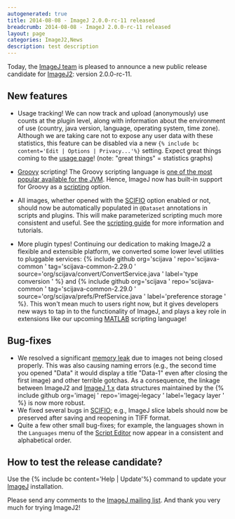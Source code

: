 ```yaml
---
autogenerated: true
title: 2014-08-08 - ImageJ 2.0.0-rc-11 released
breadcrumb: 2014-08-08 - ImageJ 2.0.0-rc-11 released
layout: page
categories: ImageJ2,News
description: test description
---
```


Today, the [ImageJ team](Contributors ) is pleased to announce a new public release candidate for [ImageJ2](ImageJ2 ): version 2.0.0-rc-11.

New features
------------

-   Usage tracking! We can now track and upload (anonymously) use counts at the plugin level, along with information about the environment of use (country, java version, language, operating system, time zone). Although we are taking care not to expose any user data with these statistics, this feature can be disabled via a new `{% include bc content='Edit | Options | Privacy...'%}` setting. Expect great things coming to the [ usage page](Usage )! (note: "great things" = statistics graphs)

<!-- -->

-   [Groovy](Groovy ) scripting! The Groovy scripting language is [one of the most popular available for the JVM](http://bloodredsun.com/2011/10/04/scala-groovy-clojure-jython-jruby-java-jobs/). Hence, ImageJ now has built-in support for Groovy as a [scripting](scripting ) option.

<!-- -->

-   All images, whether opened with the [SCIFIO](SCIFIO ) option enabled or not, should now be automatically populated in `@Dataset` annotations in scripts and plugins. This will make parameterized scripting much more consistent and useful. See the [ scripting guide](Scripting_Help ) for more information and tutorials.

<!-- -->

-   More plugin types! Continuing our dedication to making ImageJ2 a flexible and extensible platform, we converted some lower level utilities to pluggable services: {% include github org='scijava ' repo='scijava-common ' tag='scijava-common-2.29.0 ' source='org/scijava/convert/ConvertService.java ' label='type conversion ' %} and {% include github org='scijava ' repo='scijava-common ' tag='scijava-common-2.29.0 ' source='org/scijava/prefs/PrefService.java ' label='preference storage ' %}. This won't mean much to users right now, but it gives developers new ways to tap in to the functionality of ImageJ, and plays a key role in extensions like our upcoming [MATLAB](MATLAB ) scripting language!

Bug-fixes
---------

-   We resolved a significant [memory leak](https://fiji.sc/bugzilla/show_bug.cgi?id=819) due to images not being closed properly. This was also causing naming errors (e.g., the second time you opened "Data" it would display a title "Data-1" even after closing the first image) and other terrible gotchas. As a consequence, the linkage between ImageJ2 and [ImageJ 1.x](ImageJ_1.x ) data structures maintained by the {% include github org='imagej ' repo='imagej-legacy ' label='legacy layer ' %} is now more robust.
-   We fixed several bugs in [SCIFIO](SCIFIO ); e.g., ImageJ slice labels should now be preserved after saving and reopening in TIFF format.
-   Quite a few other small bug-fixes; for example, the languages shown in the `Languages` menu of the [Script Editor](Script_Editor ) now appear in a consistent and alphabetical order.

How to test the release candidate?
----------------------------------

Use the {% include bc content='Help | Update'%} command to update your [ImageJ](ImageJ ) installation.

Please send any comments to the [ImageJ mailing list](Mailing_Lists ). And thank you very much for trying ImageJ2!

 
